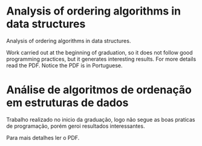 # Analysis of ordering algorithms in data structures
Analysis of ordering algorithms in data structures.

Work carried out at the beginning of graduation, so it does not follow good programming practices, but it generates interesting results.
For more details read the PDF.
Notice the PDF is in Portuguese.


# Análise de algoritmos de ordenação em estruturas de dados

Trabalho realizado no inicio da graduação, logo não segue as boas praticas de programação, porém geroi resultados interessantes.

Para mais detalhes ler o PDF.
